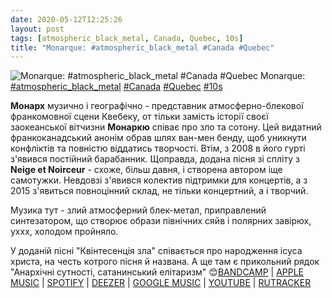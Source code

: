 ```yaml
---
date: 2020-05-12T12:25:26
layout: post
tags: [atmospheric_black_metal, Canada, Quebec, 10s]
title: "Monarque: #atmospheric_black_metal #Canada #Quebec"
---
```

![Monarque: #atmospheric_black_metal #Canada #Quebec](https://res.cloudinary.com/vast-space-unexplored/image/upload/photos/photo_965_12-05-2020_12-25-25.jpg)
Monarque: [#atmospheric_black_metal](/tags/#atmospheric_black_metal) [#Canada](/tags/#Canada) [#Quebec](/tags/#Quebec) [#10s](/tags/#10s)

**Монарх** музично і географічно - представник атмосферно-блекової франкомовної сцени Квебеку, от тільки замість історії своєї заокеанської вітчизни **Монаркю** співає про зло та сотону. Цей видатний франкоканадський анонім обрав шлях ван-мен бенду, щоб уникнути конфліктів та повністю віддатись творчості. Втім, з 2008 в його гурті з&#39;явився постійний барабанник. Щоправда, додана пісня зі спліту з **Neige et Noirceur** - схоже, більш давня, і створена автором іще самотужки. Невдовзі з&#39;явився колектив підтримки для концертів, а з 2015 з&#39;явиться повноцінний склад, не тільки концертний, а і творчий.

Музика тут - злий атмосферний блек-метал, приправлений синтезатором, що створює образи північних сяйв і полярних завірюх, уххх, холодом пройняло.

У доданій пісні &quot;Квінтесенція зла&quot; співається про народження ісуса христа, на честь котрого пісня й названа. А ще там є прикольний рядок &quot;Анархічні сутності, сатанинський елітаризм&quot; 😊[BANDCAMP](https://monarqueqc.bandcamp.com/album/cantvs-maleficvs) \| [APPLE MUSIC](https://music.apple.com/ru/album/cantus-maleficus/id491371024) \| [SPOTIFY](https://open.spotify.com/album/0GKLSBKAeCa1ODxN1ubr6o) \| [DEEZER](https://www.deezer.com/album/6202208?utm_source=deezer&amp;utm_content=album-6202208&amp;utm_term=1601611822_1589275224&amp;utm_medium=web) \| [GOOGLE MUSIC](https://play.google.com/music/m/Bgnawigo7pte64c6sw7ikj3e7zq?t=Cantvs_Maleficvs_-_Monarque) \| [YOUTUBE](https://www.youtube.com/playlist?list=PL1Ajw_dXnS_mgTXRraCmwoXXW1i052Kb7) \| [RUTRACKER](https://rutracker.org/forum/viewtopic.php?t=4151130)